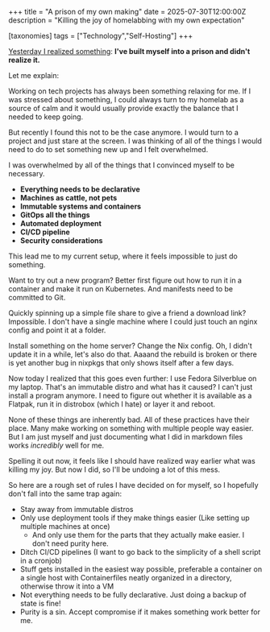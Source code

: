 +++
title = "A prison of my own making"
date = 2025-07-30T12:00:00Z
description = "Killing the joy of homelabbing with my own expectation"

[taxonomies]
tags = ["Technology","Self-Hosting"]
+++

[Yesterday I realized something](https://social.jsteuernagel.de/@jana/114768460919053583):
**I've built myself into a prison and didn't realize it.**

Let me explain:

Working on tech projects has always been something relaxing for me.
If I was stressed about something, I could always turn to my homelab as a source of calm and it would usually provide exactly the balance that I needed to keep going.

But recently I found this not to be the case anymore.
I would turn to a project and just stare at the screen.
I was thinking of all of the things I would need to do to set something new up and I felt overwhelmed.

I was overwhelmed by all of the things that I convinced myself to be necessary.

- **Everything needs to be declarative**
- **Machines as cattle, not pets**
- **Immutable systems and containers**
- **GitOps all the things**
- **Automated deployment**
- **CI/CD pipeline**
- **Security considerations**

This lead me to my current setup, where it feels impossible to just do something.

Want to try out a new program?
Better first figure out how to run it in a container and make it run on Kubernetes.
And manifests need to be committed to Git.

Quickly spinning up a simple file share to give a friend a download link?
Impossible.
I don't have a single machine where I could just touch an nginx config and point it at a folder.

Install something on the home server?
Change the Nix config.
Oh, I didn't update it in a while, let's also do that.
Aaaand the rebuild is broken or there is yet another bug in nixpkgs that only shows itself after a few days.

Now today I realized that this goes even further:
I use Fedora Silverblue on my laptop.
That's an immutable distro and what has it caused?
I can't just install a program anymore.
I need to figure out whether it is available as a Flatpak, run it in distrobox (which I hate) or layer it and reboot.

None of these things are inherently bad.
All of these practices have their place.
Many make working on something with multiple people way easier.
But I am just myself and just documenting what I did in markdown files works *incredibly* well for me.

Spelling it out now, it feels like I should have realized way earlier what was killing my joy.
But now I did, so I'll be undoing a lot of this mess.

So here are a rough set of rules I have decided on for myself, so I hopefully don't fall into the same trap again:

- Stay away from immutable distros
- Only use deployment tools if they make things easier (Like setting up multiple machines at once)
    - And only use them for the parts that they actually make easier. I don't need purity here.
- Ditch CI/CD pipelines (I want to go back to the simplicity of a shell script in a cronjob)
- Stuff gets installed in the easiest way possible, preferable a container on a single host with Containerfiles neatly organized in a directory, otherwise throw it into a VM
- Not everything needs to be fully declarative. Just doing a backup of state is fine!
- Purity is a sin. Accept compromise if it makes something work better for me.
